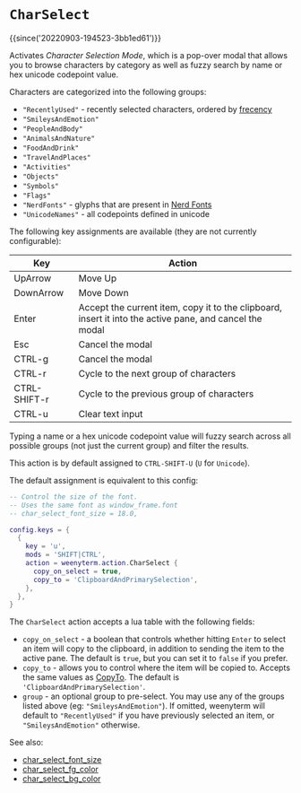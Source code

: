# `CharSelect`

{{since('20220903-194523-3bb1ed61')}}

Activates *Character Selection Mode*, which is a pop-over modal that allows you
to browse characters by category as well as fuzzy search by name or hex unicode
codepoint value.

Characters are categorized into the following groups:

* `"RecentlyUsed"` - recently selected characters, ordered by [frecency](https://en.wikipedia.org/wiki/Frecency)
* `"SmileysAndEmotion"`
* `"PeopleAndBody"`
* `"AnimalsAndNature"`
* `"FoodAndDrink"`
* `"TravelAndPlaces"`
* `"Activities"`
* `"Objects"`
* `"Symbols"`
* `"Flags"`
* `"NerdFonts"` - glyphs that are present in [Nerd Fonts](https://www.nerdfonts.com/cheat-sheet)
* `"UnicodeNames"` - all codepoints defined in unicode

The following key assignments are available (they are not currently configurable):

|Key             | Action |
|----------------|--------|
|UpArrow         |Move Up |
|DownArrow       |Move Down|
|Enter           |Accept the current item, copy it to the clipboard, insert it into the active pane, and cancel the modal|
|Esc             |Cancel the modal|
|CTRL-g          |Cancel the modal|
|CTRL-r          |Cycle to the next group of characters|
|CTRL-SHIFT-r    |Cycle to the previous group of characters|
|CTRL-u          |Clear text input|

Typing a name or a hex unicode codepoint value will fuzzy search across all
possible groups (not just the current group) and filter the results.

This action is by default assigned to `CTRL-SHIFT-U` (`U` for `Unicode`).

The default assignment is equivalent to this config:

```lua
-- Control the size of the font.
-- Uses the same font as window_frame.font
-- char_select_font_size = 18.0,

config.keys = {
  {
    key = 'u',
    mods = 'SHIFT|CTRL',
    action = weenyterm.action.CharSelect {
      copy_on_select = true,
      copy_to = 'ClipboardAndPrimarySelection',
    },
  },
}
```

The `CharSelect` action accepts a lua table with the following fields:

* `copy_on_select` - a boolean that controls whether hitting `Enter` to select
  an item will copy to the clipboard, in addition to sending the item to the
  active pane. The default is `true`, but you can set it to `false` if you
  prefer.
* `copy_to` - allows you to control where the item will be copied to. Accepts
  the same values as [CopyTo](CopyTo.md). The default is
  `'ClipboardAndPrimarySelection'`.
* `group` - an optional group to pre-select. You may use any of the groups
  listed above (eg: `"SmileysAndEmotion"`). If omitted, weenyterm will default to
  `"RecentlyUsed"` if you have previously selected an item, or
  `"SmileysAndEmotion"` otherwise.

See also:
* [char_select_font_size](../config/char_select_font_size.md)
* [char_select_fg_color](../config/char_select_fg_color.md)
* [char_select_bg_color](../config/char_select_bg_color.md)
